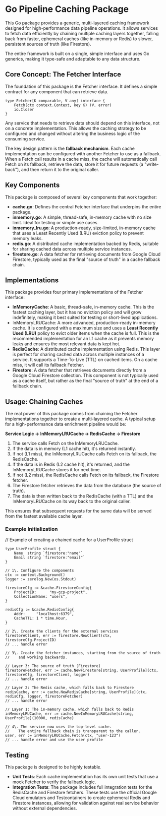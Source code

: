 # **Go Pipeline Caching Package**

This Go package provides a generic, multi-layered caching framework designed for high-performance data pipeline operations. It allows services to fetch data efficiently by chaining multiple caching layers together, falling back from faster, ephemeral caches (like in-memory or Redis) to slower, persistent sources of truth (like Firestore).

The entire framework is built on a single, simple interface and uses Go generics, making it type-safe and adaptable to any data structure.

## **Core Concept: The Fetcher Interface**

The foundation of this package is the Fetcher interface. It defines a simple contract for any component that can retrieve data.

````
type Fetcher[K comparable, V any] interface {
	Fetch(ctx context.Context, key K) (V, error)
	io.Closer  
}
````

Any service that needs to retrieve data should depend on this interface, not on a concrete implementation. This allows the caching strategy to be configured and changed without altering the business logic of the consuming service.

The key design pattern is the **fallback mechanism**. Each cache implementation can be configured with another Fetcher to use as a fallback. When a Fetch call results in a cache miss, the cache will automatically call Fetch on its fallback, retrieve the data, store it for future requests (a "write-back"), and then return it to the original caller.

## **Key Components**

This package is composed of several key components that work together:

* **cache.go**: Defines the central Fetcher interface that underpins the entire package.
* **inmemory.go**: A simple, thread-safe, in-memory cache with no size limit. Ideal for testing or simple use cases.
* **inmemory\_lru.go**: A production-ready, size-limited, in-memory cache that uses a Least Recently Used (LRU) eviction policy to prevent memory leaks.
* **redis.go**: A distributed cache implementation backed by Redis, suitable for sharing cached data across multiple service instances.
* **firestore.go**: A data fetcher for retrieving documents from Google Cloud Firestore, typically used as the final "source of truth" in a cache fallback chain.

## **Implementations**

This package provides four primary implementations of the Fetcher interface:

* **InMemoryCache**: A basic, thread-safe, in-memory cache. This is the fastest caching layer, but it has no eviction policy and will grow indefinitely, making it best suited for testing or short-lived applications.
* InMemoryLRUCache: A more advanced, production-ready in-memory cache. It is configured with a maximum size and uses a **Least Recently Used (LRU)** policy to evict older items when the cache is full. This is the recommended implementation for an L1 cache as it prevents memory leaks and ensures the most relevant data is kept hot.
* **RedisCache**: A distributed cache implementation using Redis. This layer is perfect for sharing cached data across multiple instances of a service. It supports a Time-To-Live (TTL) on cached items. On a cache miss, it will call its fallback Fetcher.
* **Firestore**: A data fetcher that retrieves documents directly from a Google Cloud Firestore collection. This component is not typically used as a cache itself, but rather as the final "source of truth" at the end of a fallback chain.

## **Usage: Chaining Caches**

The real power of this package comes from chaining the Fetcher implementations together to create a multi-layered cache. A typical setup for a high-performance data enrichment pipeline would be:

**Service Logic \-\> InMemoryLRUCache \-\> RedisCache \-\> Firestore**

1. The service calls Fetch on the InMemoryLRUCache.
2. If the data is in memory (L1 cache hit), it's returned instantly.
3. If not (L1 miss), the InMemoryLRUCache calls Fetch on its fallback, the RedisCache.
4. If the data is in Redis (L2 cache hit), it's returned, and the InMemoryLRUCache stores it for next time.
5. If not (L2 miss), the RedisCache calls Fetch on its fallback, the Firestore fetcher.
6. The Firestore fetcher retrieves the data from the database (the source of truth).
7. The data is then written back to the RedisCache (with a TTL) and the InMemoryLRUCache on its way back to the original caller.

This ensures that subsequent requests for the same data will be served from the fastest available cache layer.

### **Example Initialization**

// Example of creating a chained cache for a UserProfile struct

````
type UserProfile struct {  
    Name  string `firestore:"name"`  
    Email string `firestore:"email"`  
}

// 1\. Configure the components  
ctx := context.Background()  
logger := zerolog.New(os.Stdout)

firestoreCfg := &cache.FirestoreConfig{  
    ProjectID:      "my-gcp-project",  
    CollectionName: "users",  
}  

redisCfg := &cache.RedisConfig{  
    Addr:     "localhost:6379",  
    CacheTTL: 1 * time.Hour,  
}

// 2\. Create the clients for the external services  
firestoreClient, err := firestore.NewClient(ctx, firestoreCfg.ProjectID)  
// ... handle error

// 3\. Create the fetcher instances, starting from the source of truth  
//    and working backwards.

// Layer 3: The source of truth (Firestore)  
firestoreFetcher, err := cache.NewFirestore[string, UserProfile](ctx, firestoreCfg, firestoreClient, logger)  
// ... handle error

// Layer 2: The Redis cache, which falls back to Firestore  
redisCache, err := cache.NewRedisCache[string, UserProfile](ctx, redisCfg, logger, firestoreFetcher)  
// ... handle error

// Layer 1: The in-memory cache, which falls back to Redis  
inMemoryLRUCache, err := cache.NewInMemoryLRUCache[string, UserProfile](10000, redisCache)

// 4\. The service now uses the top-level cache.  
//    The entire fallback chain is transparent to the caller.  
user, err := inMemoryLRUCache.Fetch(ctx, "user-123")  
// ... handle error and use the user profile
````

## **Testing**

This package is designed to be highly testable.

* **Unit Tests**: Each cache implementation has its own unit tests that use a mock Fetcher to verify the fallback logic.
* **Integration Tests**: The package includes full integration tests for the RedisCache and Firestore fetchers. These tests use the official Google Cloud emulators and Testcontainers to create ephemeral Redis and Firestore instances, allowing for validation against real service behavior without external dependencies.